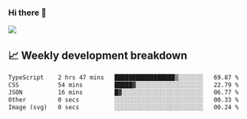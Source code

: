 ### Hi there 👋
<img align="center" src="https://github-readme-stats.vercel.app/api?username=Tumao727&show_icons=true&hide_title=true&theme=dracula" />


## 📈 Weekly development breakdown
<!--START_SECTION:waka-->

```txt
TypeScript    2 hrs 47 mins   █████████████████▒░░░░░░░   69.87 %
CSS           54 mins         █████▓░░░░░░░░░░░░░░░░░░░   22.79 %
JSON          16 mins         █▓░░░░░░░░░░░░░░░░░░░░░░░   06.77 %
Other         0 secs          ░░░░░░░░░░░░░░░░░░░░░░░░░   00.33 %
Image (svg)   0 secs          ░░░░░░░░░░░░░░░░░░░░░░░░░   00.24 %
```

<!--END_SECTION:waka-->